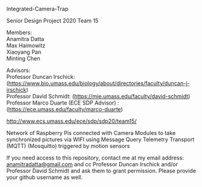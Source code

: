 Integrated-Camera-Trap

Senior Design Project 2020 Team 15

Members: <br />
Anamitra Datta  <br />
Max Haimowitz <br />
Xiaoyang Pan <br />
Minting Chen <br />

Advisors: <br />
Professor Duncan Irschick: (https://www.bio.umass.edu/biology/about/directories/faculty/duncan-j-irschick) <br />
Professor David Schmidt: (https://mie.umass.edu/faculty/david-schmidt) <br />
Professor Marco Duarte (ECE SDP Advisor) : (https://ece.umass.edu/faculty/marco-duarte) <br />

http://www.ecs.umass.edu/ece/sdp/sdp20/team15/

Network of Raspberry Pis connected with Camera Modules to take synchronized pictures via WIFI using Message Query Telemetry Transport (MQTT) (Mosquitto) triggered by motion sensors

If you need access to this repository, contact me at my email address: anamitradatta@gmail.com and cc Professor Duncan 
Irschick and/or Professor David Schmidt and ask them to grant permission. Please provide your github username as well.
